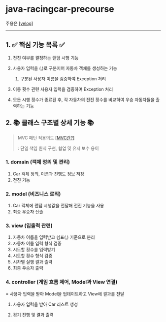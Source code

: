# java-racingcar-precourse

주용은 [[velog]](https://velog.io/@jye326/series/%EC%9A%B0%ED%85%8C%EC%BD%94-%ED%94%84%EB%A6%AC%EC%BD%94%EC%8A%A4)

---

## 1. ✅ 핵심 기능 목록 ✅

1. 전진 여부를 결정하는 랜덤 시행 기능


2. 사용자 입력을 (,)로 구분지어 자동차 객체를 생성하는 기능
    1. 구분된 사용자 이름을 검증하여 Exception 처리


3. 이동 횟수 관련 사용자 입력을 검증하여 Exception 처리


4. 모든 시행 횟수가 종료된 후, 각 자동차의 전진 횟수를 비교하여 우승 자동차들을 출력하는 기능

## 2. 📚 클래스 구조별 상세 기능 📚

> MVC 패턴 적용의도 [[MVC란?]](https://velog.io/@jye326/MVC-%ED%8C%A8%ED%84%B4)
>
> : 단일 책임 원칙 구현, 협업 및 유지 보수 용이

### 1. domain (객체 정의 및 관리)

1. Car 객체 정의, 이름과 진행도 정보 저장
2. 전진 기능

### 2. model (비즈니스 로직)

1. Car 객체에 랜덤 시행값을 전달해 전진 기능을 사용
2. 최종 우승자 산출

### 3. view (입출력 관련)

1. 자동차 이름을 입력받고 쉼표(,) 기준으로 분리
2. 자동차 이름 입력 형식 검증
3. 시도할 횟수를 입력받기
4. 시도할 횟수 형식 검증
5. 시차별 실행 결과 출력
6. 최종 우승자 출력

### 4. controller (게임 흐름 제어, Model과 View 연결)

= 사용자 입력을 받아 Model을 업데이트하고 View에 결과를 전달

1. 사용자 입력을 받아 Car 리스트 생성

2. 경기 진행 및 결과 출력
